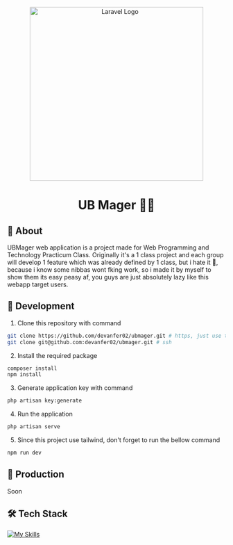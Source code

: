 <p align="center"><a href="https://laravel.com" target="_blank"><img src="https://raw.githubusercontent.com/laravel/art/master/logo-lockup/5%20SVG/2%20CMYK/1%20Full%20Color/laravel-logolockup-cmyk-red.svg" width="400" alt="Laravel Logo"></a></p>

<div align="center">
    <h1>UB Mager 🥱💤 </h1>
</div>

## 🔎 About

UBMager web application is a project made for Web Programming and Technology Practicum Class. Originally it's a 1 class project and each group will develop 1 feature which was already defined by 1 class, but i hate it 😤, because i know some nibbas wont fking work, so i made it by myself to show them its easy peasy af, you guys are just absolutely lazy like this webapp target users.

## 🔨 Development

1. Clone this repository with command
```zsh
git clone https://github.com/devanfer02/ubmager.git # https, just use this command if you use windows without wsl
git clone git@github.com:devanfer02/ubmager.git # ssh
```

2. Install the required package
```zsh
composer install
npm install
```

3. Generate application key with command
```zsh
php artisan key:generate
```

4. Run the application
```zsh
php artisan serve
```

5. Since this project use tailwind, don't forget to run the bellow command
```zsh
npm run dev
```

## 🚀 Production

Soon

## 🛠️ Tech Stack
[![My Skills](https://skillicons.dev/icons?i=laravel,tailwind,bootstrap,javascript,php)](https://skillicons.dev)
